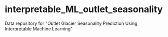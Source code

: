 # interpretable_ML_outlet_seasonality
Data repository for "Outlet Glacier Seasonality Prediction Using Interpretable Machine Learning"
